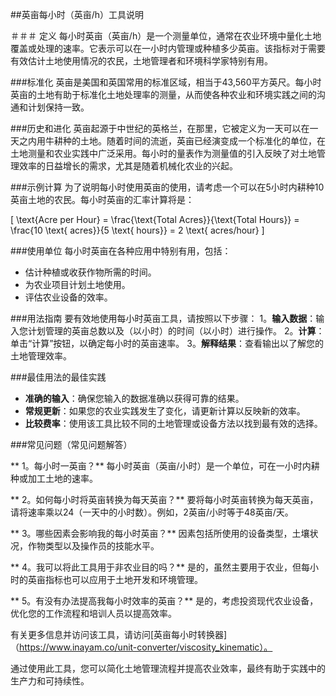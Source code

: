 ##英亩每小时（英亩/h）工具说明

＃＃＃ 定义
每小时英亩（英亩/h）是一个测量单位，通常在农业环境中量化土地覆盖或处理的速率。它表示可以在一小时内管理或种植多少英亩。该指标对于需要有效估计土地使用情况的农民，土地管理者和环境科学家特别有用。

###标准化
英亩是美国和英国常用的标准区域，相当于43,560平方英尺。每小时英亩的土地有助于标准化土地处理率的测量，从而使各种农业和环境实践之间的沟通和计划保持一致。

###历史和进化
英亩起源于中世纪的英格兰，在那里，它被定义为一天可以在一天之内用牛耕种的土地。随着时间的流逝，英亩已经演变成一个标准化的单位，在土地测量和农业实践中广泛采用。每小时的量表作为测量值的引入反映了对土地管理效率的日益增长的需求，尤其是随着机械化农业的兴起。

###示例计算
为了说明每小时使用英亩的使用，请考虑一个可以在5小时内耕种10英亩土地的农民。每小时英亩的汇率计算将是：

\[ \text{Acre per Hour} = \frac{\text{Total Acres}}{\text{Total Hours}} = \frac{10 \text{ acres}}{5 \text{ hours}} = 2 \text{ acres/hour} \]

###使用单位
每小时英亩在各种应用中特别有用，包​​括：
- 估计种植或收获作物所需的时间。
- 为农业项目计划土地使用。
- 评估农业设备的效率。

###用法指南
要有效地使用每小时英亩工具，请按照以下步骤：
1。**输入数据**：输入您计划管理的英亩总数以及（以小时）的时间（以小时）进行操作。
2。**计算**：单击“计算”按钮，以确定每小时的英亩速率。
3。**解释结果**：查看输出以了解您的土地管理效率。

###最佳用法的最佳实践
-  **准确的输入**：确保您输入的数据准确以获得可靠的结果。
-  **常规更新**：如果您的农业实践发生了变化，请更新计算以反映新的效率。
-  **比较费率**：使用该工具比较不同的土地管理或设备方法以找到最有效的选择。

###常见问题（常见问题解答）

** 1。每小时一英亩？**
每小时英亩（英亩/小时）是一个单位，可在一小时内耕种或加工土地的速率。

** 2。如何每小时将英亩转换为每天英亩？**
要将每小时英亩转换为每天英亩，请将速率乘以24（一天中的小时数）。例如，2英亩/小时等于48英亩/天。

** 3。哪些因素会影响我的每小时英亩？**
因素包括所使用的设备类型，土壤状况，作物类型以及操作员的技能水平。

** 4。我可以将此工具用于非农业目的吗？**
是的，虽然主要用于农业，但每小时的英亩指标也可以应用于土地开发和环境管理。

** 5。有没有办法提高我每小时效率的英亩？**
是的，考虑投资现代农业设备，优化您的工作流程和培训人员以提高效率。

有关更多信息并访问该工具，请访问[英亩每小时转换器]（https://www.inayam.co/unit-converter/viscosity_kinematic）。

通过使用此工具，您可以简化土地管理流程并提高农业效率，最终有助于实践中的生产力和可持续性。